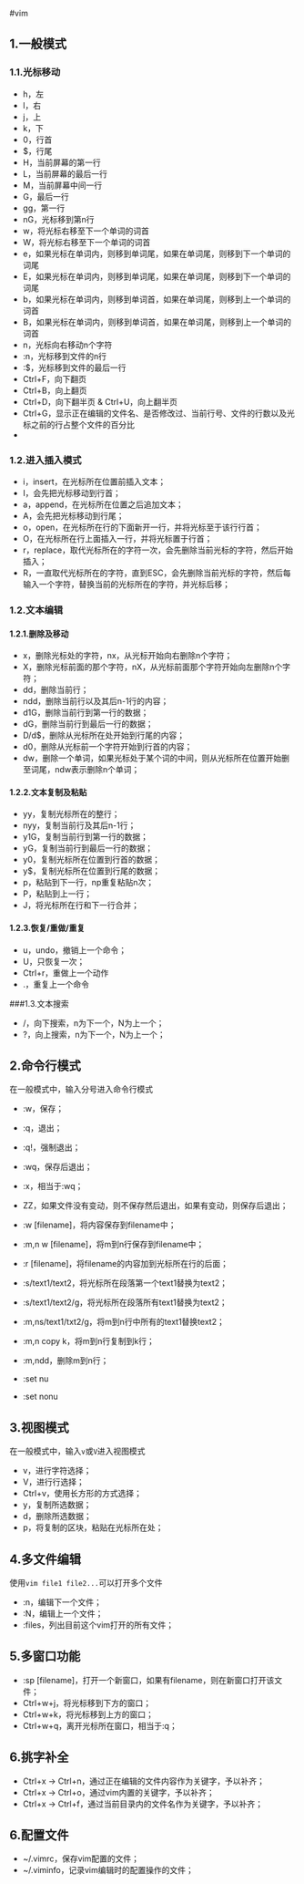 #vim

## 1.一般模式

### 1.1.光标移动
* h，左
* l，右
* j，上
* k，下
* 0，行首
* $，行尾
* H，当前屏幕的第一行
* L，当前屏幕的最后一行
* M，当前屏幕中间一行
* G，最后一行
* gg，第一行
* nG，光标移到第n行
* w，将光标右移至下一个单词的词首
* W，将光标右移至下一个单词的词首
* e，如果光标在单词内，则移到单词尾，如果在单词尾，则移到下一个单词的词尾
* E，如果光标在单词内，则移到单词尾，如果在单词尾，则移到下一个单词的词尾
* b，如果光标在单词内，则移到单词首，如果在单词尾，则移到上一个单词的词首
* B，如果光标在单词内，则移到单词首，如果在单词尾，则移到上一个单词的词首
* n<space>，光标向右移动n个字符
* :n，光标移到文件的n行
* :$，光标移到文件的最后一行
* Ctrl+F，向下翻页
* Ctrl+B，向上翻页
* Ctrl+D，向下翻半页
& Ctrl+U，向上翻半页
* Ctrl+G，显示正在编辑的文件名、是否修改过、当前行号、文件的行数以及光标之前的行占整个文件的百分比
*

### 1.2.进入插入模式

* i，insert，在光标所在位置前插入文本；
* I，会先把光标移动到行首；
* a，append，在光标所在位置之后追加文本；
* A，会先把光标移动到行尾；
* o，open，在光标所在行的下面新开一行，并将光标至于该行行首；
* O，在光标所在行上面插入一行，并将光标置于行首；
* r，replace，取代光标所在的字符一次，会先删除当前光标的字符，然后开始插入；
* R，一直取代光标所在的字符，直到ESC，会先删除当前光标的字符，然后每输入一个字符，替换当前的光标所在的字符，并光标后移；

### 1.2.文本编辑
#### 1.2.1.删除及移动
* x，删除光标处的字符，nx，从光标开始向右删除n个字符；
* X，删除光标前面的那个字符，nX，从光标前面那个字符开始向左删除n个字符；
* dd，删除当前行；
* ndd，删除当前行以及其后n-1行的内容；
* d1G，删除当前行到第一行的数据；
* dG，删除当前行到最后一行的数据；
* D/d$，删除从光标所在处开始到行尾的内容；
* d0，删除从光标前一个字符开始到行首的内容；
* dw，删除一个单词，如果光标处于某个词的中间，则从光标所在位置开始删至词尾，ndw表示删除n个单词；

#### 1.2.2.文本复制及粘贴
* yy，复制光标所在的整行；
* nyy，复制当前行及其后n-1行；
* y1G，复制当前行到第一行的数据；
* yG，复制当前行到最后一行的数据；
* y0，复制光标所在位置到行首的数据；
* y$，复制光标所在位置到行尾的数据；
* p，粘贴到下一行，np重复粘贴n次；
* P，粘贴到上一行；
* J，将光标所在行和下一行合并；

#### 1.2.3.恢复/重做/重复
* u，undo，撤销上一个命令；
* U，只恢复一次；
* Ctrl+r，重做上一个动作
* .，重复上一个命令

###1.3.文本搜索
* /，向下搜索，n为下一个，N为上一个；
* ?，向上搜索，n为下一个，N为上一个；



## 2.命令行模式
在一般模式中，输入分号进入命令行模式

* :w，保存；
* :q，退出；
* :q!，强制退出；
* :wq，保存后退出；
* :x，相当于:wq；
* ZZ，如果文件没有变动，则不保存然后退出，如果有变动，则保存后退出；
* :w [filename]，将内容保存到filename中；
* :m,n w [filename]，将m到n行保存到filename中；
* :r [filename]，将filename的内容加到光标所在行的后面；
* :s/text1/text2，将光标所在段落第一个text1替换为text2；
* :s/text1/text2/g，将光标所在段落所有text1替换为text2；
* :m,ns/text1/txt2/g，将m到n行中所有的text1替换text2；
* :m,n copy k，将m到n行复制到k行；
* :m,ndd，删除m到n行；

* :set nu
* :set nonu


## 3.视图模式
在一般模式中，输入`v`或`V`进入视图模式

* v，进行字符选择；
* V，进行行选择；
* Ctrl+v，使用长方形的方式选择；
* y，复制所选数据；
* d，删除所选数据；
* p，将复制的区块，粘贴在光标所在处；

## 4.多文件编辑
使用`vim file1 file2...`可以打开多个文件

* :n，编辑下一个文件；
* :N，编辑上一个文件；
* :files，列出目前这个vim打开的所有文件；

## 5.多窗口功能

* :sp [filename]，打开一个新窗口，如果有filename，则在新窗口打开该文件；
* Ctrl+w+j，将光标移到下方的窗口；
* Ctrl+w+k，将光标移到上方的窗口；
* Ctrl+w+q，离开光标所在窗口，相当于:q；

## 6.挑字补全

* Ctrl+x -> Ctrl+n，通过正在编辑的文件内容作为关键字，予以补齐；
* Ctrl+x -> Ctrl+o，通过vim内置的关键字，予以补齐；
* Ctrl+x -> Ctrl+f，通过当前目录内的文件名作为关键字，予以补齐；

## 6.配置文件
* ~/.vimrc，保存vim配置的文件；
* ~/.viminfo，记录vim编辑时的配置操作的文件；



























































































